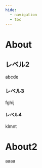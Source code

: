 ```yaml
---
hide:
  - navigation
  - toc
---
```


# About

## レベル2

abcde

### レベル3

fghij

#### レベル4

klmnt

# About2

aaaa
